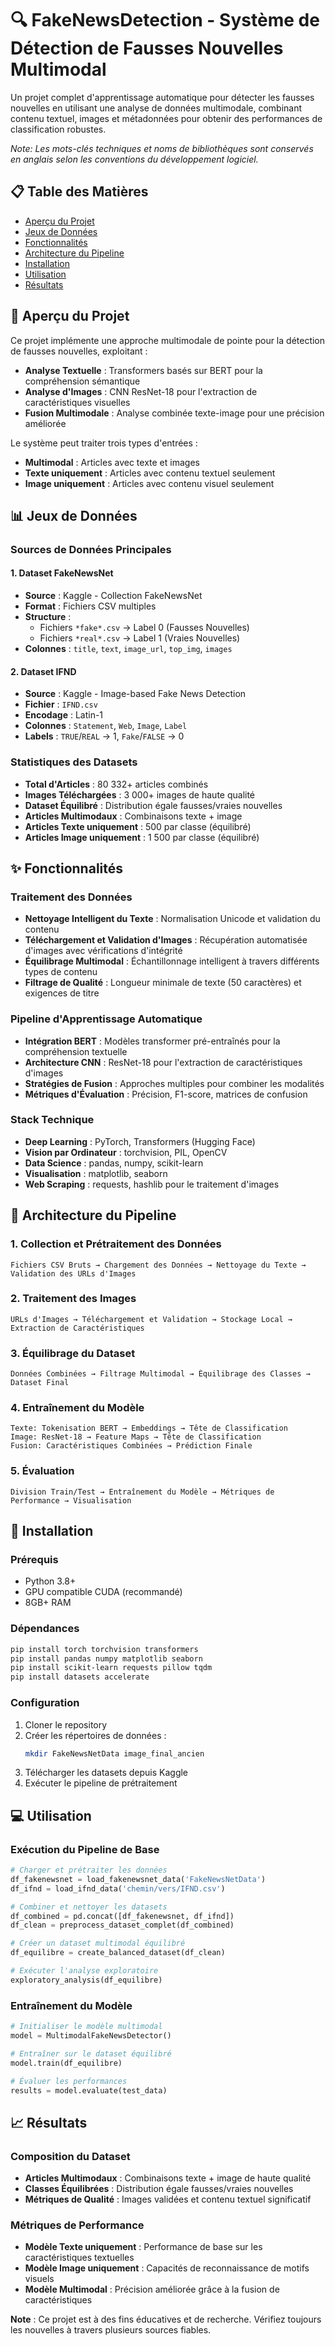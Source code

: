 # 🔍 FakeNewsDetection - Système de Détection de Fausses Nouvelles Multimodal

Un projet complet d'apprentissage automatique pour détecter les fausses nouvelles en utilisant une analyse de données multimodale, combinant contenu textuel, images et métadonnées pour obtenir des performances de classification robustes.

*Note: Les mots-clés techniques et noms de bibliothèques sont conservés en anglais selon les conventions du développement logiciel.*

## 📋 Table des Matières
- [Aperçu du Projet](#-aperçu-du-projet)
- [Jeux de Données](#-jeux-de-données)
- [Fonctionnalités](#-fonctionnalités)
- [Architecture du Pipeline](#-architecture-du-pipeline)
- [Installation](#-installation)
- [Utilisation](#-utilisation)
- [Résultats](#-résultats)

## 🎯 Aperçu du Projet

Ce projet implémente une approche multimodale de pointe pour la détection de fausses nouvelles, exploitant :
- **Analyse Textuelle** : Transformers basés sur BERT pour la compréhension sémantique
- **Analyse d'Images** : CNN ResNet-18 pour l'extraction de caractéristiques visuelles
- **Fusion Multimodale** : Analyse combinée texte-image pour une précision améliorée

Le système peut traiter trois types d'entrées :
- **Multimodal** : Articles avec texte et images
- **Texte uniquement** : Articles avec contenu textuel seulement
- **Image uniquement** : Articles avec contenu visuel seulement

## 📊 Jeux de Données

### Sources de Données Principales

#### 1. Dataset FakeNewsNet
- **Source** : Kaggle - Collection FakeNewsNet
- **Format** : Fichiers CSV multiples
- **Structure** : 
  - Fichiers `*fake*.csv` → Label 0 (Fausses Nouvelles)
  - Fichiers `*real*.csv` → Label 1 (Vraies Nouvelles)
- **Colonnes** : `title`, `text`, `image_url`, `top_img`, `images`

#### 2. Dataset IFND
- **Source** : Kaggle - Image-based Fake News Detection
- **Fichier** : `IFND.csv`
- **Encodage** : Latin-1
- **Colonnes** : `Statement`, `Web`, `Image`, `Label`
- **Labels** : `TRUE`/`REAL` → 1, `Fake`/`FALSE` → 0

### Statistiques des Datasets
- **Total d'Articles** : 80 332+ articles combinés
- **Images Téléchargées** : 3 000+ images de haute qualité
- **Dataset Équilibré** : Distribution égale fausses/vraies nouvelles
- **Articles Multimodaux** : Combinaisons texte + image
- **Articles Texte uniquement** : 500 par classe (équilibré)
- **Articles Image uniquement** : 1 500 par classe (équilibré)

## ✨ Fonctionnalités

### Traitement des Données
- **Nettoyage Intelligent du Texte** : Normalisation Unicode et validation du contenu
- **Téléchargement et Validation d'Images** : Récupération automatisée d'images avec vérifications d'intégrité
- **Équilibrage Multimodal** : Échantillonnage intelligent à travers différents types de contenu
- **Filtrage de Qualité** : Longueur minimale de texte (50 caractères) et exigences de titre

### Pipeline d'Apprentissage Automatique
- **Intégration BERT** : Modèles transformer pré-entraînés pour la compréhension textuelle
- **Architecture CNN** : ResNet-18 pour l'extraction de caractéristiques d'images
- **Stratégies de Fusion** : Approches multiples pour combiner les modalités
- **Métriques d'Évaluation** : Précision, F1-score, matrices de confusion

### Stack Technique
- **Deep Learning** : PyTorch, Transformers (Hugging Face)
- **Vision par Ordinateur** : torchvision, PIL, OpenCV
- **Data Science** : pandas, numpy, scikit-learn
- **Visualisation** : matplotlib, seaborn
- **Web Scraping** : requests, hashlib pour le traitement d'images

## 🔄 Architecture du Pipeline

### 1. Collection et Prétraitement des Données
```
Fichiers CSV Bruts → Chargement des Données → Nettoyage du Texte → Validation des URLs d'Images
```

### 2. Traitement des Images
```
URLs d'Images → Téléchargement et Validation → Stockage Local → Extraction de Caractéristiques
```

### 3. Équilibrage du Dataset
```
Données Combinées → Filtrage Multimodal → Équilibrage des Classes → Dataset Final
```

### 4. Entraînement du Modèle
```
Texte: Tokenisation BERT → Embeddings → Tête de Classification
Image: ResNet-18 → Feature Maps → Tête de Classification
Fusion: Caractéristiques Combinées → Prédiction Finale
```

### 5. Évaluation
```
Division Train/Test → Entraînement du Modèle → Métriques de Performance → Visualisation
```

## 🚀 Installation

### Prérequis
- Python 3.8+
- GPU compatible CUDA (recommandé)
- 8GB+ RAM

### Dépendances
```bash
pip install torch torchvision transformers
pip install pandas numpy matplotlib seaborn
pip install scikit-learn requests pillow tqdm
pip install datasets accelerate
```

### Configuration
1. Cloner le repository
2. Créer les répertoires de données :
   ```bash
   mkdir FakeNewsNetData image_final_ancien
   ```
3. Télécharger les datasets depuis Kaggle
4. Exécuter le pipeline de prétraitement

## 💻 Utilisation

### Exécution du Pipeline de Base
```python
# Charger et prétraiter les données
df_fakenewsnet = load_fakenewsnet_data('FakeNewsNetData')
df_ifnd = load_ifnd_data('chemin/vers/IFND.csv')

# Combiner et nettoyer les datasets
df_combined = pd.concat([df_fakenewsnet, df_ifnd])
df_clean = preprocess_dataset_complet(df_combined)

# Créer un dataset multimodal équilibré
df_equilibre = create_balanced_dataset(df_clean)

# Exécuter l'analyse exploratoire
exploratory_analysis(df_equilibre)
```

### Entraînement du Modèle
```python
# Initialiser le modèle multimodal
model = MultimodalFakeNewsDetector()

# Entraîner sur le dataset équilibré
model.train(df_equilibre)

# Évaluer les performances
results = model.evaluate(test_data)
```

## 📈 Résultats

### Composition du Dataset
- **Articles Multimodaux** : Combinaisons texte + image de haute qualité
- **Classes Équilibrées** : Distribution égale fausses/vraies nouvelles
- **Métriques de Qualité** : Images validées et contenu textuel significatif

### Métriques de Performance
- **Modèle Texte uniquement** : Performance de base sur les caractéristiques textuelles
- **Modèle Image uniquement** : Capacités de reconnaissance de motifs visuels
- **Modèle Multimodal** : Précision améliorée grâce à la fusion de caractéristiques


**Note** : Ce projet est à des fins éducatives et de recherche. Vérifiez toujours les nouvelles à travers plusieurs sources fiables.
